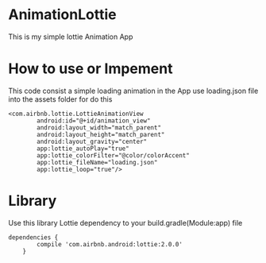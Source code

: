 # AnimationLottie
This is my simple lottie Animation App

# How to use or Impement
This code consist a simple loading animation in the App use loading.json file into the assets folder for do this

```
<com.airbnb.lottie.LottieAnimationView
        android:id="@+id/animation_view"
        android:layout_width="match_parent"
        android:layout_height="match_parent"
        android:layout_gravity="center"
        app:lottie_autoPlay="true"
        app:lottie_colorFilter="@color/colorAccent"
        app:lottie_fileName="loading.json"
        app:lottie_loop="true"/>
```
# Library 

Use this library Lottie dependency to your build.gradle(Module:app) file

```
dependencies {
        compile 'com.airbnb.android:lottie:2.0.0'
    }
```
